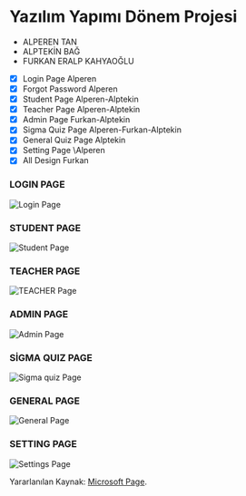 # Yazılım Yapımı Dönem Projesi
- ALPEREN TAN 
- ALPTEKİN BAĞ 
- FURKAN ERALP KAHYAOĞLU 

- [x] Login Page Alperen
- [x] Forgot Password Alperen
- [x] Student Page Alperen-Alptekin
- [x] Teacher Page Alperen-Alptekin
- [x] Admin Page Furkan-Alptekin
- [x] Sigma Quiz Page Alperen-Furkan-Alptekin
- [x] General Quiz Page Alptekin 
- [x] Setting Page \Alperen 
- [x] All Design Furkan

### LOGIN PAGE
![Login Page](https://picsum.photos/id/654/500/500)

### STUDENT PAGE
![Student Page](https://picsum.photos/id/239/500/500)

### TEACHER PAGE
![TEACHER Page](https://picsum.photos/id/237/500/500)

### ADMIN PAGE
![Admin Page](https://picsum.photos/id/237/500/500)

### SİGMA QUIZ PAGE
![Sigma quiz Page](https://picsum.photos/id/237/500/500)

### GENERAL PAGE
![General Page](https://picsum.photos/id/237/500/500)

### SETTING PAGE
![Settings Page](https://picsum.photos/id/23/500/500)

Yararlanılan Kaynak: [Microsoft Page](https://docs.microsoft.com/tr-tr/dotnet/api/?view=aspnetcore-6.0).


